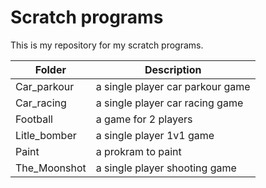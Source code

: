 # Scratch programs

This is my repository for my scratch programs.

| Folder | Description |
| --- | --- |
| Car_parkour | a single player car parkour game
| Car_racing | a single player car racing game 
| Football | a game for 2 players
| Litle_bomber | a single player 1v1 game
| Paint | a prokram to paint
| The_Moonshot | a single player shooting game



